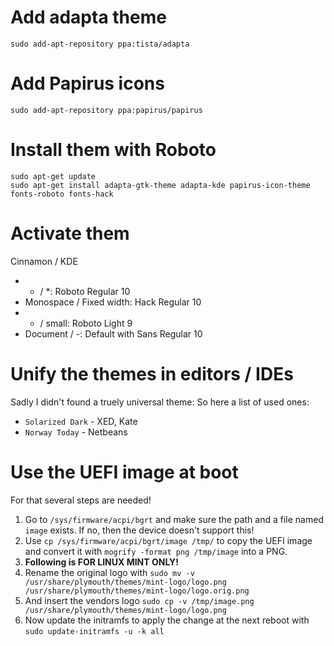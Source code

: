 # Add adapta theme #
```
sudo add-apt-repository ppa:tista/adapta
```

# Add Papirus icons #
```
sudo add-apt-repository ppa:papirus/papirus
```

# Install them with Roboto #
```
sudo apt-get update
sudo apt-get install adapta-gtk-theme adapta-kde papirus-icon-theme fonts-roboto fonts-hack
```

# Activate them #
Cinnamon / KDE
* * / *: Roboto Regular 10
* Monospace / Fixed width: Hack Regular 10
* - / small: Roboto Light 9
* Document / -: Default with Sans Regular 10

# Unify the themes in editors / IDEs #
Sadly I didn't found a truely universal theme: So here a list of used ones:
* `Solarized Dark` - XED, Kate
* `Norway Today` - Netbeans

# Use the UEFI image at boot #
For that several steps are needed!
1. Go to `/sys/firmware/acpi/bgrt` and make sure the path and a file named `image` exists. If no, then the device doesn't support this!
2. Use `cp /sys/firmware/acpi/bgrt/image /tmp/` to copy the UEFI image and convert it with `mogrify -format png /tmp/image` into a PNG.
3. **Following is FOR LINUX MINT ONLY!**
4. Rename the original logo with `sudo mv -v /usr/share/plymouth/themes/mint-logo/logo.png /usr/share/plymouth/themes/mint-logo/logo.orig.png`
5. And insert the vendors logo `sudo cp -v /tmp/image.png /usr/share/plymouth/themes/mint-logo/logo.png`
6. Now update the initramfs to apply the change at the next reboot with `sudo update-initramfs -u -k all`
